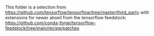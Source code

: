This folder is a selection from https://github.com/tensorflow/tensorflow/tree/master/third_party
with extensions for newer abseil from the tensorflow feedstock:
https://github.com/conda-forge/tensorflow-feedstock/tree/main/recipe/patches

